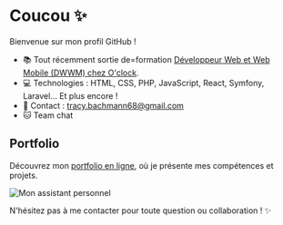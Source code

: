 # Coucou ✨

Bienvenue sur mon profil GitHub !

- 📚 Tout récemment sortie de=formation [Développeur Web et Web Mobile (DWWM) chez O'clock](https://oclock.io/).
- 💻 Technologies : HTML, CSS, PHP, JavaScript, React, Symfony, Laravel... Et plus encore !
- 📧 Contact : [tracy.bachmann68@gmail.com](mailto:tracy.bachmann68@gmail.com)
- 🐱 Team chat

## Portfolio
Découvrez mon [portfolio en ligne](https://portfolio-react-bachmanntracy.vercel.app/), où je présente mes compétences et projets.

![Mon assistant personnel](Assistant_développeur_web.jpg)

N'hésitez pas à me contacter pour toute question ou collaboration ! ✨
